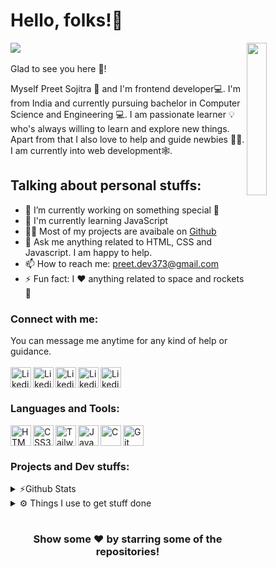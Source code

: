 # Hello, folks!👋

<img width="25%"  align="right" src="https://cdn.dribbble.com/users/600557/screenshots/3625204/untitled-1.gif" >

![](https://komarev.com/ghpvc/?username=Preet-Sojitra&label=Profile+Views) <br/> <br/>
Glad to see you here 🤩!

Myself Preet Sojitra 🙇 and I'm frontend developer💻. I'm from India and currently pursuing bachelor in Computer Science and Engineering 💻. I am passionate learner 💡 who's always willing to learn and explore new things. Apart from that I also love to help and guide newbies 👨‍💻. I am currently into web development🕸️.

## Talking about personal stuffs:

- 🔭 I’m currently working on something special 🤭 <br/>
- 🌱 I'm currently learning JavaScript <br/>
- 👨‍💻 Most of my projects are avaibale on [Github](https://github.com/Preet-Sojitra?tab=repositories) <br/>
- 💬 Ask me anything related to HTML, CSS and Javascript. I am happy to help. <br/>
- 📫 How to reach me: preet.dev373@gmail.com <br/>
- ⚡ Fun fact: I ❤️ anything related to space and rockets 🚀<br/>

### Connect with me:

You can message me anytime for any kind of help or guidance. <br/><br/>
[<img align = "left" alt = "Likedin" width = "33px" src = "https://cdn-icons-png.flaticon.com/512/174/174857.png" />][linkedin]
[<img align = "left" alt = "Likedin" width = "33px" src = "https://cdn-icons-png.flaticon.com/512/733/733579.png" />][twitter]
[<img align = "left" alt = "Likedin" width = "33px" src = "https://cdn-icons.flaticon.com/png/512/3670/premium/3670157.png?token=exp=1644741072~hmac=2a67ab947606c7ae47d69d9c1950a1d3" />][discord]
[<img align = "left" alt = "Likedin" width = "33px" src = "https://cdn-icons-png.flaticon.com/512/1409/1409946.png" />][instagram]
[<img align = "left" alt = "Likedin" width = "33px" src = "https://cdn-icons-png.flaticon.com/512/2111/2111624.png" />][spotify] <br/>

[linkedin]: https://www.linkedin.com/in/preet-sojitra/
[twitter]: https://twitter.com/Preet_Sojitra03
[discord]: https://discord.gg/JJUP66SXck
[instagram]: https://www.instagram.com/preet.codes/
[spotify]: https://open.spotify.com/user/6jbhehd0zs66e78kpi1hmmlbc?si=Hq9p8VQfTHOc9pf3RIYpyg

#

### Languages and Tools:

[<img align = "left" alt = "HTML%" width = "33px" src = "https://cdn-icons-png.flaticon.com/512/174/174854.png" />][html5]
[<img align = "left" alt = "CSS3" width = "33px" src = "https://cdn-icons-png.flaticon.com/512/5968/5968242.png" />][css3]
[<img align = "left" alt = "TailwindCSS" width = "33px" src = "https://brandeps.com/icon-download/T/Tailwindcss-icon-vector-01.svg" />][tailwind]
[<img align = "left" alt = "JavaScript" width = "33px" src = "https://cdn-icons-png.flaticon.com/512/5968/5968292.png" />][js]
[<img align = "left" alt = "C" width = "33px" src = "https://img.icons8.com/color/452/c-programming.png" />][c]
[<img align = "left" alt = "Git" width = "33px" src = "https://img.icons8.com/color/344/git.png" />][git]
<br/>

[html5]: https://cdn-icons-png.flaticon.com/512/174/174854.png
[css3]: https://cdn-icons-png.flaticon.com/512/5968/5968242.png
[tailwind]: https://brandeps.com/icon-download/T/Tailwindcss-icon-vector-01.svg
[js]: https://cdn-icons-png.flaticon.com/512/5968/5968292.png
[c]: https://img.icons8.com/color/452/c-programming.png
[git]: https://img.icons8.com/color/344/git.png

#

### Projects and Dev stuffs:

<details>
<summary> ⚡Github Stats</summary>
<br/>

[![Anurag's GitHub stats](https://github-readme-stats.vercel.app/api?username=Preet-Sojitra&show_icons=true)](https://github.com/anuraghazra/github-readme-stats)
[![Top Langs](https://github-readme-stats.vercel.app/api/top-langs/?username=anuraghazra&layout=compact&card_width=280&langs_count=8)](https://github.com/anuraghazra/github-readme-stats)

</details>

<details>
<summary> ⚙️ Things I use to get stuff done</summary>
<br/>

- **OS:** Windows 10 <br/>
- **Laptop:** Dell Vostro (i5) <br/>
- **Broweser:** Firefox Web Browser </br>
- **Code Editor:** VSCode - The best editor out there <br/>
- **To Stay Updated:** Linkedin, Twitter and Medium<br/>
</details>

#

<h3 align = "center"> <b> Show some ❤️ by starring some of the repositories! </b> </h3>
